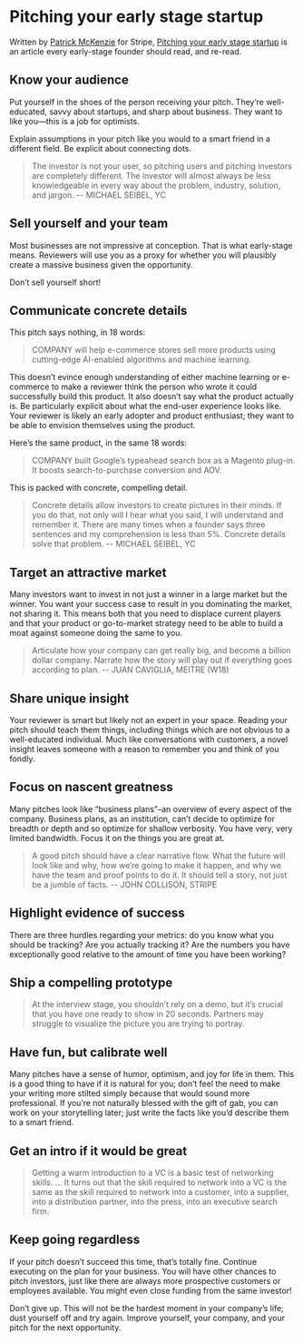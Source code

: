 # Pitching your early stage startup

Written by [Patrick McKenzie](https://www.kalzumeus.com) for Stripe, [Pitching your early stage startup](https://stripe.com/en-in/atlas/guides/pitching) is an article every early-stage founder should read, and re-read.

## Know your audience

Put yourself in the shoes of the person receiving your pitch. They’re well-educated, savvy about startups, and sharp about business. They want to like you—this is a job for optimists.

Explain assumptions in your pitch like you would to a smart friend in a different field. Be explicit about connecting dots.

> The investor is not your user, so pitching users and pitching investors are completely different. The investor will almost always be less knowledgeable in every way about the problem, industry, solution, and jargon. -- MICHAEL SEIBEL, YC

## Sell yourself and your team

Most businesses are not impressive at conception. That is what early-stage means. Reviewers will use you as a proxy for whether you will plausibly create a massive business given the opportunity.

Don’t sell yourself short!

## Communicate concrete details

This pitch says nothing, in 18 words:

> COMPANY will help e-commerce stores sell more products using cutting-edge AI-enabled algorithms and machine learning.

This doesn’t evince enough understanding of either machine learning or e-commerce to make a reviewer think the person who wrote it could successfully build this product. It also doesn’t say what the product actually is. Be particularly explicit about what the end-user experience looks like. Your reviewer is likely an early adopter and product enthusiast; they want to be able to envision themselves using the product.

Here’s the same product, in the same 18 words:

> COMPANY built Google’s typeahead search box as a Magento plug-in. It boosts search-to-purchase conversion and AOV.

This is packed with concrete, compelling detail.

> Concrete details allow investors to create pictures in their minds. If you do that, not only will I hear what you said, I will understand and remember it. There are many times when a founder says three sentences and my comprehension is less than 5%. Concrete details solve that problem. -- MICHAEL SEIBEL, YC

## Target an attractive market

Many investors want to invest in not just a winner in a large market but the winner. You want your success case to result in you dominating the market, not sharing it. This means both that you need to displace current players and that your product or go-to-market strategy need to be able to build a moat against someone doing the same to you.

> Articulate how your company can get really big, and become a billion dollar company. Narrate how the story will play out if everything goes according to plan. -- JUAN CAVIGLIA, MEITRE (W18)

## Share unique insight

Your reviewer is smart but likely not an expert in your space. Reading your pitch should teach them things, including things which are not obvious to a well-educated individual. Much like conversations with customers, a novel insight leaves someone with a reason to remember you and think of you fondly.

## Focus on nascent greatness

Many pitches look like “business plans”–an overview of every aspect of the company. Business plans, as an institution, can’t decide to optimize for breadth or depth and so optimize for shallow verbosity. You have very, very limited bandwidth. Focus it on the things you are great at.

> A good pitch should have a clear narrative flow. What the future will look like and why, how we’re going to make it happen, and why we have the team and proof points to do it. It should tell a story, not just be a jumble of facts. -- JOHN COLLISON, STRIPE

## Highlight evidence of success

There are three hurdles regarding your metrics: do you know what you should be tracking? Are you actually tracking it? Are the numbers you have exceptionally good relative to the amount of time you have been working?

## Ship a compelling prototype

> At the interview stage, you shouldn’t rely on a demo, but it’s crucial that you have one ready to show in 20 seconds. Partners may struggle to visualize the picture you are trying to portray.

## Have fun, but calibrate well

Many pitches have a sense of humor, optimism, and joy for life in them. This is a good thing to have if it is natural for you; don’t feel the need to make your writing more stilted simply because that would sound more professional. If you’re not naturally blessed with the gift of gab, you can work on your storytelling later; just write the facts like you’d describe them to a smart friend.

## Get an intro if it would be great

> Getting a warm introduction to a VC is a basic test of networking skills. … It turns out that the skill required to network into a VC is the same as the skill required to network into a customer, into a supplier, into a distribution partner, into the press, into an executive search firm.

## Keep going regardless

If your pitch doesn’t succeed this time, that’s totally fine. Continue executing on the plan for your business. You will have other chances to pitch investors, just like there are always more prospective customers or employees available. You might even close funding from the same investor!

Don’t give up. This will not be the hardest moment in your company’s life; dust yourself off and try again. Improve yourself, your company, and your pitch for the next opportunity.
